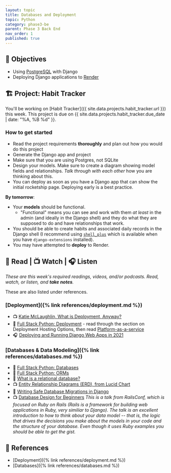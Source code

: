 ```yaml
---
layout: topic
title: Databases and Deployment
topic: Python
category: phase3-be
parent: Phase 3 Back End
nav_order: 1
published: true
---
```


## 🎯 Objectives

- Using [PostgreSQL](https://www.postgresql.org/) with Django
- Deploying Django applications to [Render](https://www.render.com/)


## 🏗️ Project: Habit Tracker

You'll be working on [Habit Tracker]({{ site.data.projects.habit_tracker.url }}) this week. This project is due on {{ site.data.projects.habit_tracker.due_date | date: "%A, %B %d" }}.

### How to get started

- Read the project requirements **thoroughly** and plan out how you would do this project
- Generate the Django app and project
- Make sure that you are using Postgres, not SQLite
- Design your models. Make sure to create a diagram showing model fields and relationships. _Talk through with each other_ how you are thinking about this.
- You can deploy as soon as you have a Django app that can show the initial rocketship page. Deploying early is a best practice.

**By tomorrow**:

- Your **models** should be functional.
    - "Functional" means you can see and work with them _at least_ in the admin (and ideally in the Django shell) and they do what they are supposed to do and have relationships that work.
- You should be able to create habits and associated daily records in the Django shell (I recommend using [`shell_plus`](https://django-extensions.readthedocs.io/en/latest/shell_plus.html) which is available when you have `django-extensions` installed).
- You may have attempted to **deploy** to Render.

## 📖 Read | 📺 Watch | 🎧 Listen

_These are this week's required readings, videos, and/or podcasts. Read, watch, or listen, and **take notes**._

These are also listed under references.

### [Deployment]({% link references/deployment.md %})

- 📺 [Katie McLaughlin, What is Deployment, Anyway?](https://2021.djangocon.us/talks/what-is-deployment-anyway/)
- 📖 [Full Stack Python: Deployment](https://www.fullstackpython.com/deployment.html) - read through the section on Deployment Hosting Options, then read [Platform-as-a-service](https://www.fullstackpython.com/platform-as-a-service.html)
- 🎧 [Deploying and Running Django Web Apps in 2021](https://talkpython.fm/episodes/show/301/deploying-and-running-django-web-apps-in-2021)

### [Databases & Data Modeling]({% link references/databases.md %})

- 📖 [Full Stack Python: Databases](https://www.fullstackpython.com/databases.html)
- 📖 [Full Stack Python: ORMs](https://www.fullstackpython.com/object-relational-mappers-orms.html)
- 📖 [What is a relational database?](https://www.techtarget.com/searchdatamanagement/definition/relational-database)
- 📺 [Entity Relationship Diagrams (ERD), from Lucid Chart](https://www.youtube.com/watch?v=QpdhBUYk7Kk)
- 📖 [Writing Safe Database Migrations in Django](https://markusholtermann.eu/2021/06/writing-safe-database-migrations-in-django/)
- 📺 [Database Design for Beginners](https://youtu.be/1VsSXRPEBo0) _This is a talk from RailsConf, which is focused on Ruby on Rails (Rails is a framework for building web applications in Ruby, very similiar to Django). The talk is an excellent introduction to how to think about your data model -- that is, the logic that drives the decisions you make about the models in your code and the structure of your database. Even though it uses Ruby examples you should be able to get the gist._

## 🔖 References

- [Deployment]({% link references/deployment.md %})
- [Databases]({% link references/databases.md %})
